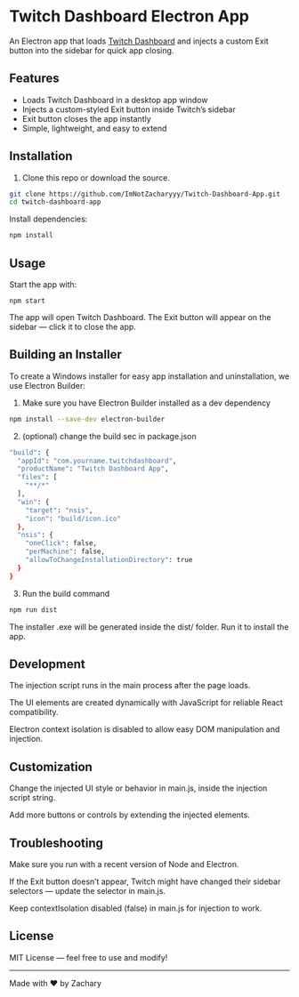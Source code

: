# Twitch Dashboard Electron App

An Electron app that loads [Twitch Dashboard](https://dashboard.twitch.tv/) and injects a custom Exit button into the sidebar for quick app closing.

## Features

- Loads Twitch Dashboard in a desktop app window
- Injects a custom-styled Exit button inside Twitch’s sidebar
- Exit button closes the app instantly
- Simple, lightweight, and easy to extend

## Installation

1. Clone this repo or download the source.

```bash
git clone https://github.com/ImNotZacharyyy/Twitch-Dashboard-App.git
cd twitch-dashboard-app
```
Install dependencies:
```bash
npm install
```
## Usage

Start the app with:
```
npm start
```
The app will open Twitch Dashboard. The Exit button will appear on the sidebar — click it to close the app.

## Building an Installer

To create a Windows installer for easy app installation and uninstallation, we use Electron Builder:

1. Make sure you have Electron Builder installed as a dev dependency
```bash
npm install --save-dev electron-builder
```
2. (optional) change the build sec in package.json
```bash
"build": {
  "appId": "com.yourname.twitchdashboard",
  "productName": "Twitch Dashboard App",
  "files": [
    "**/*"
  ],
  "win": {
    "target": "nsis",
    "icon": "build/icon.ico"
  },
  "nsis": {
    "oneClick": false,
    "perMachine": false,
    "allowToChangeInstallationDirectory": true
  }
}
```
3. Run the build command
```bash 
npm run dist
```
The installer .exe will be generated inside the dist/ folder. Run it to install the app.

## Development

The injection script runs in the main process after the page loads.

The UI elements are created dynamically with JavaScript for reliable React compatibility.

Electron context isolation is disabled to allow easy DOM manipulation and injection.

## Customization

Change the injected UI style or behavior in main.js, inside the injection script string.

Add more buttons or controls by extending the injected elements.

## Troubleshooting

Make sure you run with a recent version of Node and Electron.

If the Exit button doesn’t appear, Twitch might have changed their sidebar selectors — update the selector in main.js.

Keep contextIsolation disabled (false) in main.js for injection to work.

## License

MIT License — feel free to use and modify!

---
Made with ❤️ by Zachary
